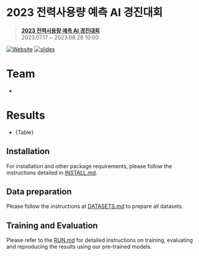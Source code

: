 # 2023 전력사용량 예측 AI 경진대회

> [**2023 전력사용량 예측 AI 경진대회**](https://dacon.io/competitions/official/236125/overview/description)<br> 2023.07.17 ~ 2023.08.28 10:00

[![Website](https://img.shields.io/badge/Project-Website-87CEEB)](https://dacon.io/competitions/official/236125/overview/description/)
[![slides](https://img.shields.io/badge/Presentation-Slides-B762C1)](#)

# Team
- 

# Results
- {Table}

## Installation
For installation and other package requirements, please follow the instructions detailed in [INSTALL.md](https://github.com/muzairkhattak/multimodal-prompt-learning/blob/main/docs/INSTALL.md).

## Data preparation
Please follow the instructions at [DATASETS.md](https://github.com/muzairkhattak/multimodal-prompt-learning/blob/main/docs/DATASETS.md) to prepare all datasets.

## Training and Evaluation
Please refer to the [RUN.md](https://github.com/muzairkhattak/multimodal-prompt-learning/blob/main/docs/RUN.md) for detailed instructions on training, evaluating and reproducing the results using our pre-trained models.
